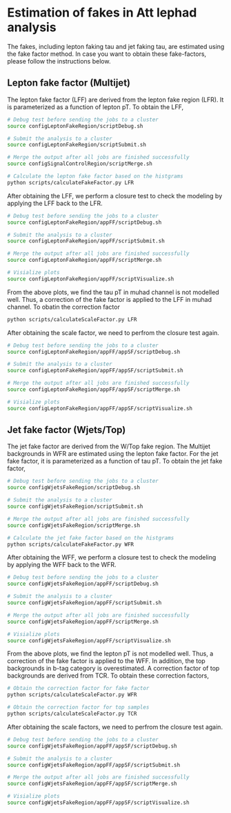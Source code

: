 Estimation of fakes in Att lephad analysis
=========================
The fakes, including lepton faking tau and jet faking tau, are estimated using the fake factor method.
In case you want to obtain these fake-factors, please follow the instructions below.

Lepton fake factor (Multijet)
-------------------------
The lepton fake factor (LFF) are derived from the lepton fake region (LFR). It is parameterized as 
a function of lepton pT. To obtain the LFF, 

```bash
# Debug test before sending the jobs to a cluster
source configLeptonFakeRegion/scriptDebug.sh

# Submit the analysis to a cluster
source configLeptonFakeRegion/scriptSubmit.sh

# Merge the output after all jobs are finished successfully
source configSignalControlRegion/scriptMerge.sh

# Calculate the lepton fake factor based on the histgrams 
python scripts/calculateFakeFactor.py LFR
```

After obtaining the LFF, we perform a closure test to check the modeling by applying the LFF back to the LFR.

```bash
# Debug test before sending the jobs to a cluster
source configLeptonFakeRegion/appFF/scriptDebug.sh

# Submit the analysis to a cluster
source configLeptonFakeRegion/appFF/scriptSubmit.sh

# Merge the output after all jobs are finished successfully
source configLeptonFakeRegion/appFF/scriptMerge.sh

# Visialize plots
source configLeptonFakeRegion/appFF/scriptVisualize.sh
```

From the above plots, we find the tau pT in muhad channel is not modelled well. Thus, a correction of the fake factor
is applied to the LFF in muhad channel. To obatin the correction factor

```bash
python scripts/calculateScaleFactor.py LFR
```

After obtaining the scale factor, we need to perfrom the closure test again.

```bash
# Debug test before sending the jobs to a cluster
source configLeptonFakeRegion/appFF/appSF/scriptDebug.sh

# Submit the analysis to a cluster
source configLeptonFakeRegion/appFF/appSF/scriptSubmit.sh

# Merge the output after all jobs are finished successfully
source configLeptonFakeRegion/appFF/appSF/scriptMerge.sh

# Visialize plots
source configLeptonFakeRegion/appFF/appSF/scriptVisualize.sh
``` 


Jet fake factor (Wjets/Top)
-------------------------
The jet fake factor are derived from the W/Top fake region. The Multijet backgrounds in WFR are estimated 
using the lepton fake factor. For the jet fake factor, it is parameterized as a function of tau pT. To obtain
the jet fake factor,

```bash
# Debug test before sending the jobs to a cluster
source configWjetsFakeRegion/scriptDebug.sh

# Submit the analysis to a cluster
source configWjetsFakeRegion/scriptSubmit.sh

# Merge the output after all jobs are finished successfully
source configWjetsFakeRegion/scriptMerge.sh

# Calculate the jet fake factor based on the histgrams 
python scripts/calculateFakeFactor.py WFR
```

After obtaining the WFF, we perform a closure test to check the modeling by applying the WFF back to the WFR.

```bash
# Debug test before sending the jobs to a cluster
source configWjetsFakeRegion/appFF/scriptDebug.sh

# Submit the analysis to a cluster
source configWjetsFakeRegion/appFF/scriptSubmit.sh

# Merge the output after all jobs are finished successfully
source configWjetsFakeRegion/appFF/scriptMerge.sh

# Visialize plots
source configWjetsFakeRegion/appFF/scriptVisualize.sh
```

From the above plots, we find the lepton pT is not modelled well. Thus, a correction of the fake factor
is applied to the WFF. In addition, the top backgrounds in b-tag category is overestimated. A correction 
factor of top backgrounds are derived from TCR. To obtain these correction factors,

```bash
# Obtain the correction factor for fake factor
python scripts/calculateScaleFactor.py WFR

# Obtain the correction factor for top samples
python scripts/calculateScaleFactor.py TCR
```

After obtaining the scale factors, we need to perfrom the closure test again.

```bash
# Debug test before sending the jobs to a cluster
source configWjetsFakeRegion/appFF/appSF/scriptDebug.sh

# Submit the analysis to a cluster
source configWjetsFakeRegion/appFF/appSF/scriptSubmit.sh

# Merge the output after all jobs are finished successfully
source configWjetsFakeRegion/appFF/appSF/scriptMerge.sh

# Visialize plots
source configWjetsFakeRegion/appFF/appSF/scriptVisualize.sh
``` 
